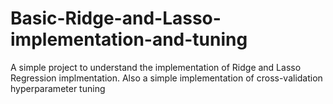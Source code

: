 # Basic-Ridge-and-Lasso-implementation-and-tuning

A simple project to understand the implementation of Ridge and Lasso Regression implmentation. Also a simple implementation of cross-validation hyperparameter tuning
